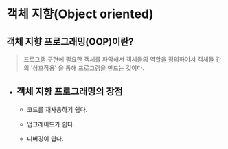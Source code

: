 # 객체 지향(Object oriented)

## 객체 지향 프로그래밍(OOP)이란?

> 프로그램 구현에 필요한 객체를 파악해서 객체들의 역할을 정의하여서 객체들 간의 '상호작용' 을 통해 프로그램을 만드는 것이다.

- ## 객체 지향 프로그래밍의 장점

  - 코드를 재사용하기 쉽다.

  - 업그레이드가 쉽다.

  - 디버깅이 쉽다.
